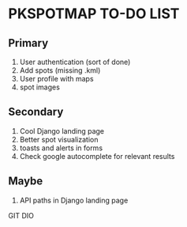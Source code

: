 # PKSPOTMAP TO-DO LIST

## Primary

1. User authentication (sort of done)
2. Add spots (missing .kml)
3. User profile with maps
4. spot images

## Secondary

1. Cool Django landing page 
2. Better spot visualization
3. toasts and alerts in forms
4. Check google autocomplete for relevant results

## Maybe

1. API paths in Django landing page

GIT DIO
